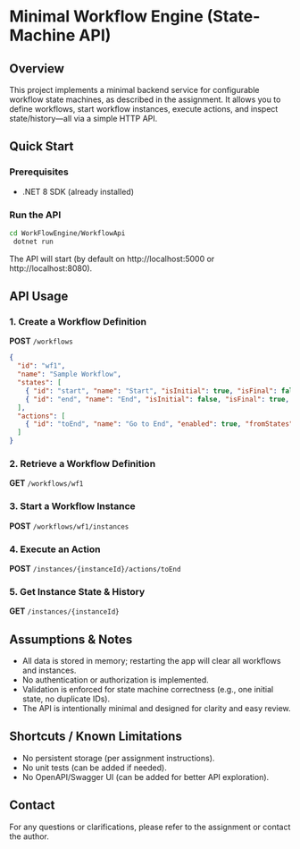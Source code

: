 # Minimal Workflow Engine (State-Machine API)

## Overview
This project implements a minimal backend service for configurable workflow state machines, as described in the assignment. It allows you to define workflows, start workflow instances, execute actions, and inspect state/history—all via a simple HTTP API.

## Quick Start

### Prerequisites
- .NET 8 SDK (already installed)

### Run the API
```sh
cd WorkFlowEngine/WorkflowApi
 dotnet run
```
The API will start (by default on http://localhost:5000 or http://localhost:8080).

## API Usage

### 1. Create a Workflow Definition
**POST** `/workflows`
```json
{
  "id": "wf1",
  "name": "Sample Workflow",
  "states": [
    { "id": "start", "name": "Start", "isInitial": true, "isFinal": false, "enabled": true },
    { "id": "end", "name": "End", "isInitial": false, "isFinal": true, "enabled": true }
  ],
  "actions": [
    { "id": "toEnd", "name": "Go to End", "enabled": true, "fromStates": ["start"], "toState": "end" }
  ]
}
```

### 2. Retrieve a Workflow Definition
**GET** `/workflows/wf1`

### 3. Start a Workflow Instance
**POST** `/workflows/wf1/instances`

### 4. Execute an Action
**POST** `/instances/{instanceId}/actions/toEnd`

### 5. Get Instance State & History
**GET** `/instances/{instanceId}`

## Assumptions & Notes
- All data is stored in memory; restarting the app will clear all workflows and instances.
- No authentication or authorization is implemented.
- Validation is enforced for state machine correctness (e.g., one initial state, no duplicate IDs).
- The API is intentionally minimal and designed for clarity and easy review.

## Shortcuts / Known Limitations
- No persistent storage (per assignment instructions).
- No unit tests (can be added if needed).
- No OpenAPI/Swagger UI (can be added for better API exploration).

## Contact
For any questions or clarifications, please refer to the assignment or contact the author. 